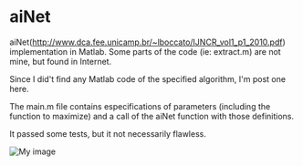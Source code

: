 # aiNet
aiNet(http://www.dca.fee.unicamp.br/~lboccato/IJNCR_vol1_p1_2010.pdf) implementation in Matlab. Some parts of the code (ie: extract.m) are not mine, but found in Internet.

Since I did't find any Matlab code of the specified algorithm, I'm post one here.


The main.m file contains especifications of parameters (including the function to maximize) and a call of the aiNet function with those definitions.

It passed some tests, but it not necessarily flawless.


![My image](wandergibaut.github.com/aiNet/funfando.png)
